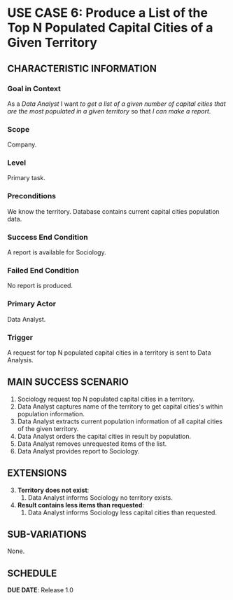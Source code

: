 # USE CASE 6: Produce a List of the Top N Populated Capital Cities of a Given Territory

## CHARACTERISTIC INFORMATION

### Goal in Context

As a *Data Analyst* I want *to get a list of a given number of capital cities that are the most populated in a given territory* so that *I can make a report*.

### Scope

Company.

### Level

Primary task.

### Preconditions

We know the territory. Database contains current capital cities population data.

### Success End Condition

A report is available for Sociology.

### Failed End Condition

No report is produced.

### Primary Actor

Data Analyst.

### Trigger

A request for top N populated capital cities in a territory is sent to Data Analysis.

## MAIN SUCCESS SCENARIO

1. Sociology request top N populated capital cities in a territory.
2. Data Analyst captures name of the territory to get capital cities's within population information.
3. Data Analyst extracts current population information of all capital cities of the given territory.
4. Data Analyst orders the capital cities in result by population.
5. Data Analyst removes unrequested items of the list.
6. Data Analyst provides report to Sociology.

## EXTENSIONS

3. **Territory does not exist**:
    1. Data Analyst informs Sociology no territory exists.
5. **Result contains less items than requested**:
    1. Data Analyst informs Sociology less capital cities than requested.

## SUB-VARIATIONS

None.

## SCHEDULE

**DUE DATE**: Release 1.0
